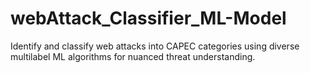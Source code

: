 # webAttack_Classifier_ML-Model
 Identify and classify web attacks into CAPEC categories using diverse multilabel ML algorithms for nuanced threat understanding.
